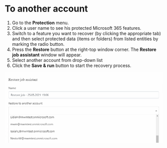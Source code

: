 # To another account

1. Go to the **Protection** menu.
2. Click a user name to see his protected Microsoft 365 features.
3. Switch to a feature you want to recover \(by clicking the appropriate tab\) and then select protected data \(items or folders\) from listed entities by marking the radio button. 
4. Press the **Restore** button at the right-top window corner. The **Restore job assistant** window will appear.
5. Select another account from drop-down list
6. Click the **Save & run** button to start the recovery process.

![](../../../../.gitbook/assets/obraz%20%284%29.png)



